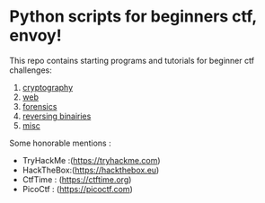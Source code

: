 # Python scripts for beginners ctf, envoy! 

This repo contains starting programs and tutorials for beginner ctf challenges:
1. [cryptography](crypto)
1. [web](web)
1. [forensics](forensics)
1. [reversing binairies](reversing)
1. [misc](misc)

Some honorable mentions :
- TryHackMe :(https://tryhackme.com)
- HackTheBox:(https://hackthebox.eu)
- CtfTime :  (https://ctftime.org)
- PicoCtf :  (https://picoctf.com)

